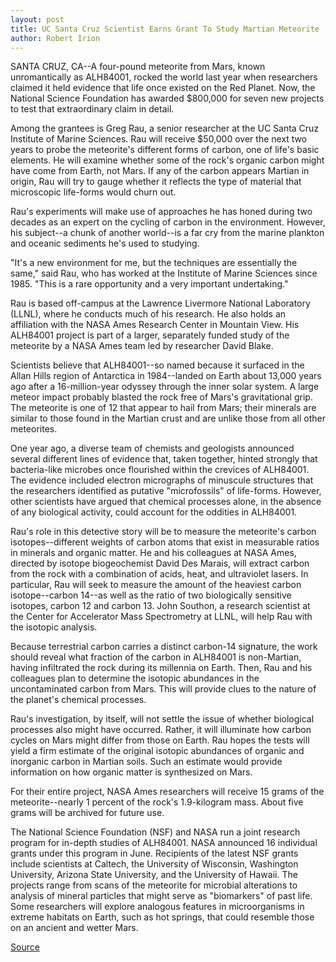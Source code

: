 ```yaml
---
layout: post
title: UC Santa Cruz Scientist Earns Grant To Study Martian Meteorite
author: Robert Irion
---
```


SANTA CRUZ, CA--A four-pound meteorite from Mars, known unromantically  as ALH84001, rocked the world last year when researchers claimed it held  evidence that life once existed on the Red Planet. Now, the National Science  Foundation has awarded $800,000 for seven new projects to test that  extraordinary claim in detail.

Among the grantees is Greg Rau, a senior researcher at the UC Santa  Cruz Institute of Marine Sciences. Rau will receive $50,000 over the next  two years to probe the meteorite's different forms of carbon, one of life's  basic elements. He will examine whether some of the rock's organic carbon  might have come from Earth, not Mars. If any of the carbon appears Martian  in origin, Rau will try to gauge whether it reflects the type of material that  microscopic life-forms would churn out.

Rau's experiments will make use of approaches he has honed during  two decades as an expert on the cycling of carbon in the environment.  However, his subject--a chunk of another world--is a far cry from the  marine plankton and oceanic sediments he's used to studying.

"It's a new environment for me, but the techniques are essentially the  same," said Rau, who has worked at the Institute of Marine Sciences since  1985\. "This is a rare opportunity and a very important undertaking."

Rau is based off-campus at the Lawrence Livermore National  Laboratory (LLNL), where he conducts much of his research. He also holds an  affiliation with the NASA Ames Research Center in Mountain View. His  ALH84001 project is part of a larger, separately funded study of the  meteorite by a NASA Ames team led by researcher David Blake.

Scientists believe that ALH84001--so named because it surfaced in  the Allan Hills region of Antarctica in 1984--landed on Earth about 13,000  years ago after a 16-million-year odyssey through the inner solar system. A  large meteor impact probably blasted the rock free of Mars's gravitational  grip. The meteorite is one of 12 that appear to hail from Mars; their  minerals are similar to those found in the Martian crust and are unlike those  from all other meteorites.

One year ago, a diverse team of chemists and geologists announced  several different lines of evidence that, taken together, hinted strongly that  bacteria-like microbes once flourished within the crevices of ALH84001.  The evidence included electron micrographs of minuscule structures that the  researchers identified as putative "microfossils" of life-forms. However,  other scientists have argued that chemical processes alone, in the absence  of any biological activity, could account for the oddities in ALH84001.

Rau's role in this detective story will be to measure the meteorite's  carbon isotopes--different weights of carbon atoms that exist in  measurable ratios in minerals and organic matter. He and his colleagues at  NASA Ames, directed by isotope biogeochemist David Des Marais, will  extract carbon from the rock with a combination of acids, heat, and  ultraviolet lasers. In particular, Rau will seek to measure the amount of the  heaviest carbon isotope--carbon 14--as well as the ratio of two  biologically sensitive isotopes, carbon 12 and carbon 13. John Southon, a  research scientist at the Center for Accelerator Mass Spectrometry at LLNL,  will help Rau with the isotopic analysis.

Because terrestrial carbon carries a distinct carbon-14 signature, the  work should reveal what fraction of the carbon in ALH84001 is non-Martian,  having infiltrated the rock during its millennia on Earth. Then, Rau and his  colleagues plan to determine the isotopic abundances in the uncontaminated  carbon from Mars. This will provide clues to the nature of the planet's  chemical processes.

Rau's investigation, by itself, will not settle the issue of whether  biological processes also might have occurred. Rather, it will illuminate  how carbon cycles on Mars might differ from those on Earth. Rau hopes the  tests will yield a firm estimate of the original isotopic abundances of  organic and inorganic carbon in Martian soils. Such an estimate would  provide information on how organic matter is synthesized on Mars.

For their entire project, NASA Ames researchers will receive 15  grams of the meteorite--nearly 1 percent of the rock's 1.9-kilogram mass.  About five grams will be archived for future use.

The National Science Foundation (NSF) and NASA run a joint research  program for in-depth studies of ALH84001. NASA announced 16 individual  grants under this program in June. Recipients of the latest NSF grants  include scientists at Caltech, the University of Wisconsin, Washington  University, Arizona State University, and the University of Hawaii. The  projects range from scans of the meteorite for microbial alterations to  analysis of mineral particles that might serve as "biomarkers" of past life.  Some researchers will explore analogous features in microorganisms in  extreme habitats on Earth, such as hot springs, that could resemble those on  an ancient and wetter Mars.

[Source](http://www1.ucsc.edu/news_events/press_releases/archive/97-98/08-97/081597-Marine_scientist_to.html "Permalink to 081597-Marine_scientist_to")
